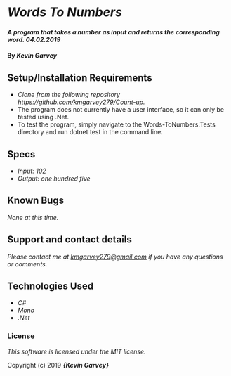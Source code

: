 # _Words To Numbers_

#### _A program that takes a number as input and returns the corresponding word. 04.02.2019_

#### By _**Kevin Garvey**_

## Setup/Installation Requirements

- _Clone from the following repository https://github.com/kmgarvey279/Count-up._
- The program does not currently have a user interface, so it can only be tested using .Net.
- To test the program, simply navigate to the Words-ToNumbers.Tests directory and run dotnet test in the command line. 

## Specs

* _Input: 102_
* _Output: one hundred five_

## Known Bugs

_None at this time._

## Support and contact details

_Please contact me at kmgarvey279@gmail.com if you have any questions or comments._

## Technologies Used

- _C#_
- _Mono_
- _.Net_

### License

_This software is licensed under the MIT license._

Copyright (c) 2019 **_{Kevin Garvey}_**
